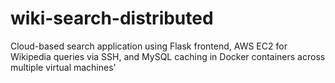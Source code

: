 # wiki-search-distributed
Cloud-based search application using Flask frontend, AWS EC2 for Wikipedia queries via SSH, and MySQL caching in Docker containers across multiple virtual machines'
